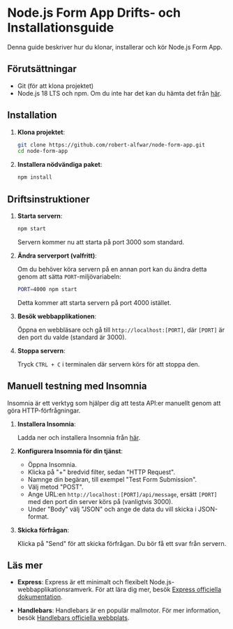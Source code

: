 # Node.js Form App Drifts- och Installationsguide

Denna guide beskriver hur du klonar, installerar och kör Node.js Form App.

## Förutsättningar

- Git (för att klona projektet)
- Node.js 18 LTS och npm. Om du inte har det kan du hämta det från [här](https://nodejs.org/).

## Installation

1. **Klona projektet**:
   ```bash
   git clone https://github.com/robert-alfwar/node-form-app.git
   cd node-form-app
   ```

2. **Installera nödvändiga paket**:
   ```bash
   npm install
   ```

## Driftsinstruktioner

1. **Starta servern**:
   ```bash
   npm start
   ```

   Servern kommer nu att starta på port 3000 som standard.

2. **Ändra serverport (valfritt)**:

   Om du behöver köra servern på en annan port kan du ändra detta genom att sätta `PORT`-miljövariabeln:

   ```bash
   PORT=4000 npm start
   ```

   Detta kommer att starta servern på port 4000 istället.

3. **Besök webbapplikationen**:

   Öppna en webbläsare och gå till `http://localhost:[PORT]`, där `[PORT]` är den port du valde (standard är 3000).

4. **Stoppa servern**:

   Tryck `CTRL + C` i terminalen där servern körs för att stoppa den.

## Manuell testning med Insomnia

Insomnia är ett verktyg som hjälper dig att testa API:er manuellt genom att göra HTTP-förfrågningar.

1. **Installera Insomnia**:

   Ladda ner och installera Insomnia från [här](https://insomnia.rest/download/).

2. **Konfigurera Insomnia för din tjänst**:

   - Öppna Insomnia.
   - Klicka på "+" bredvid filter, sedan "HTTP Request".
   - Namnge din begäran, till exempel "Test Form Submission".
   - Välj metod "POST".
   - Ange URL:en `http://localhost:[PORT]/api/message`, ersätt `[PORT]` med den port din server körs på (vanligtvis 3000).
   - Under "Body" välj "JSON" och ange de data du vill skicka i JSON-format.

3. **Skicka förfrågan**:

   Klicka på "Send" för att skicka förfrågan. Du bör få ett svar från servern.

## Läs mer

- **Express**: Express är ett minimalt och flexibelt Node.js-webbapplikationsramverk. För att lära dig mer, besök [Express officiella dokumentation](https://expressjs.com/).

- **Handlebars**: Handlebars är en populär mallmotor. För mer information, besök [Handlebars officiella webbplats](https://handlebarsjs.com/).

